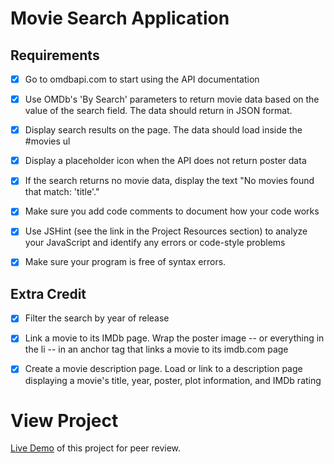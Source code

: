Movie Search Application
================================

## Requirements

- [X] Go to omdbapi.com to start using the API documentation

- [X] Use OMDb's 'By Search' parameters to return movie data based on the value of the search field. The data should return in JSON format.

- [X] Display search results on the page. The data should load inside the #movies ul

- [X] Display a placeholder icon when the API does not return poster data

- [X] If the search returns no movie data, display the text "No movies found that match: 'title'."

- [X] Make sure you add code comments to document how your code works

- [X] Use JSHint (see the link in the Project Resources section) to analyze your JavaScript and identify any errors or code-style problems

- [X] Make sure your program is free of syntax errors.


## Extra Credit

- [X] Filter the search by year of release

- [X] Link a movie to its IMDb page. Wrap the poster image -- or everything in the li -- in an anchor tag that links a movie to its imdb.com page

- [X] Create a movie description page. Load or link to a description page displaying a movie's title, year, poster, plot information, and IMDb rating

# View Project
[Live Demo](http://re-brand.us/projects/movie-search/index.html) of this project for peer review.
